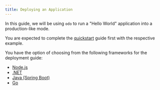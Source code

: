 ```yaml
---
title: Deploying an Application
---
```


In this guide, we will be using `odo` to run a "Hello World" application into a production-like mode.

You are expected to complete the [quickstart](../../quickstart) guide first with the respective example.

You have the option of choosing from the following frameworks for the deployment guide:
* [Node.js](nodejs)
* [.NET](dotnet)
* [Java (Spring Boot)](java)
* [Go](go)
